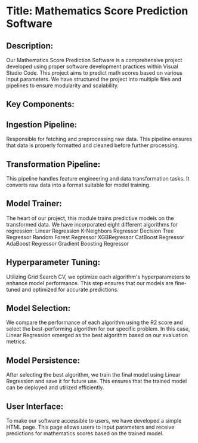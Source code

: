 

# Title: Mathematics Score Prediction Software

## Description:
Our Mathematics Score Prediction Software is a comprehensive project developed using proper software development practices within Visual Studio Code. This project aims to predict math scores based on various input parameters. We have structured the project into multiple files and pipelines to ensure modularity and scalability.

## Key Components:

## Ingestion Pipeline: 
Responsible for fetching and preprocessing raw data. This pipeline ensures that data is properly formatted and cleaned before further processing.
## Transformation Pipeline: 
This pipeline handles feature engineering and data transformation tasks. It converts raw data into a format suitable for model training.
## Model Trainer: 
The heart of our project, this module trains predictive models on the transformed data. We have incorporated eight different algorithms for regression:
Linear Regression
K-Neighbors Regressor
Decision Tree Regressor
Random Forest Regressor
XGBRegressor
CatBoost Regressor
AdaBoost Regressor
Gradient Boosting Regressor
## Hyperparameter Tuning: 
Utilizing Grid Search CV, we optimize each algorithm's hyperparameters to enhance model performance. This step ensures that our models are fine-tuned and optimized for accurate predictions.
## Model Selection: 
We compare the performance of each algorithm using the R2 score and select the best-performing algorithm for our specific problem. In this case, Linear Regression emerged as the best algorithm based on our evaluation metrics.
## Model Persistence: 
After selecting the best algorithm, we train the final model using Linear Regression and save it for future use. This ensures that the trained model can be deployed and utilized efficiently.
## User Interface: 
To make our software accessible to users, we have developed a simple HTML page. This page allows users to input parameters and receive predictions for mathematics scores based on the trained model.
